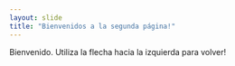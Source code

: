```yaml
---
layout: slide
title: "Bienvenidos a la segunda página!"
---
```

Bienvenido.
Utiliza la flecha hacia la izquierda para volver!
